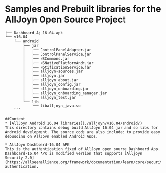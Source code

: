 # Samples and Prebuilt libraries for the AllJoyn Open Source Project

	
```alljoyn/
├── Dashboard_Aj_16.04.apk
└── v16.04
    └── android
        ├── jar
        │   ├── ControlPanelAdapter.jar
        │   ├── ControlPanelService.jar
        │   ├── NSCommons.jar
        │   ├── NSNativePlatformAndr.jar
        │   ├── NotificationService.jar
        │   ├── alljoyn-sources.jar
        │   ├── alljoyn.jar
        │   ├── alljoyn_about.jar
        │   ├── alljoyn_config.jar
        │   ├── alljoyn_onboarding.jar
        │   ├── alljoyn_onboarding_manager.jar
        │   └── alljoyn_test.jar
        └── lib
            └── liballjoyn_java.so
    ```
 
##Content 
* [AllJoyn Android 16.04 libraries](./alljoyn/v16.04/android/)
This directory contains debug build AllJoyn 16.04 jar and so libs for Android development. The source code are also included to provide easy debugging on AllJoyn enabled Android Apps.

* AllJoyn Dashboard-16.04 APK 
This is the authentication fixed of AllJoyn open source Dashboard App. Dashboard-16.04 APK is modified version that supports [Alljoyn Security 2.0](https://allseenalliance.org/framework/documentation/learn/core/security2_0) authentication. 
